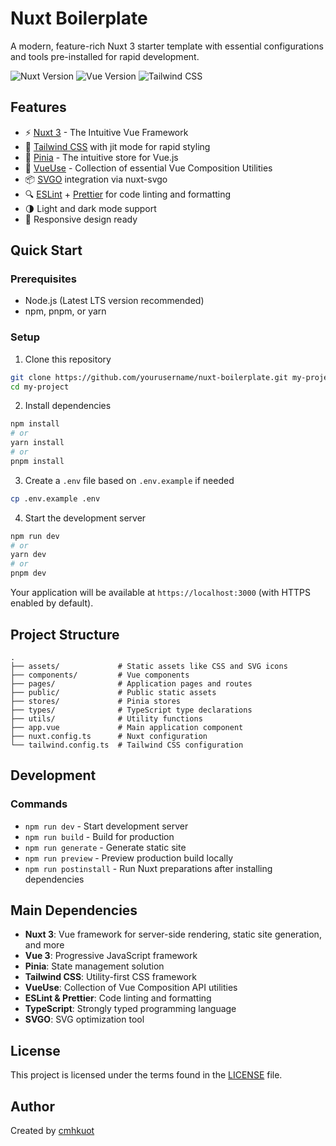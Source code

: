 # Nuxt Boilerplate

A modern, feature-rich Nuxt 3 starter template with essential configurations and tools pre-installed for rapid development.

![Nuxt Version](https://img.shields.io/badge/Nuxt-3.15.4-00DC82)
![Vue Version](https://img.shields.io/badge/Vue-latest-4FC08D)
![Tailwind CSS](https://img.shields.io/badge/Tailwind_CSS-3.4.17-38B2AC)

## Features

- ⚡️ [Nuxt 3](https://nuxt.com/) - The Intuitive Vue Framework
- 💨 [Tailwind CSS](https://tailwindcss.com/) with jit mode for rapid styling
- 🍍 [Pinia](https://pinia.vuejs.org/) - The intuitive store for Vue.js
- 🧩 [VueUse](https://vueuse.org/) - Collection of essential Vue Composition Utilities
- 📦 [SVGO](https://github.com/svg/svgo) integration via nuxt-svgo
- 🔍 [ESLint](https://eslint.org/) + [Prettier](https://prettier.io/) for code linting and formatting
- 🌗 Light and dark mode support
- 📱 Responsive design ready

## Quick Start

### Prerequisites

- Node.js (Latest LTS version recommended)
- npm, pnpm, or yarn

### Setup

1. Clone this repository

```bash
git clone https://github.com/yourusername/nuxt-boilerplate.git my-project
cd my-project
```

2. Install dependencies

```bash
npm install
# or
yarn install
# or
pnpm install
```

3. Create a `.env` file based on `.env.example` if needed

```bash
cp .env.example .env
```

4. Start the development server

```bash
npm run dev
# or
yarn dev
# or
pnpm dev
```

Your application will be available at `https://localhost:3000` (with HTTPS enabled by default).

## Project Structure

```
.
├── assets/             # Static assets like CSS and SVG icons
├── components/         # Vue components
├── pages/              # Application pages and routes
├── public/             # Public static assets
├── stores/             # Pinia stores
├── types/              # TypeScript type declarations
├── utils/              # Utility functions
├── app.vue             # Main application component
├── nuxt.config.ts      # Nuxt configuration
└── tailwind.config.ts  # Tailwind CSS configuration
```

## Development

### Commands

- `npm run dev` - Start development server
- `npm run build` - Build for production
- `npm run generate` - Generate static site
- `npm run preview` - Preview production build locally
- `npm run postinstall` - Run Nuxt preparations after installing dependencies

## Main Dependencies

- **Nuxt 3**: Vue framework for server-side rendering, static site generation, and more
- **Vue 3**: Progressive JavaScript framework
- **Pinia**: State management solution
- **Tailwind CSS**: Utility-first CSS framework
- **VueUse**: Collection of Vue Composition API utilities
- **ESLint & Prettier**: Code linting and formatting
- **TypeScript**: Strongly typed programming language
- **SVGO**: SVG optimization tool

## License

This project is licensed under the terms found in the [LICENSE](./LICENSE) file.

## Author

Created by [cmhkuot](https://github.com/cmhkuot)
